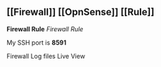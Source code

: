 ## [[Firewall]] [[OpnSense]] [[Rule]]

**Firewall Rule**
*Firewall Rule*

My SSH port is **8591**

Firewall
	Log files
		Live View





